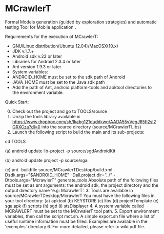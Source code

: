 MCrawlerT
=========

Formal Models generation (guided by exploration strategies) and automatic testing Tool for Mobile application .


Requirements for the execution of MCrawlerT:

- GNU/Linux distribution(Ubuntu 12.04)/MacOSX(10.x)
- JDK v.1.7.+
- Android sdk v.22 or later
- Libraries for Android 2.3.4 or later 
- Ant version 1.9.3 or later
- System variables: 
 - ANDROID\_HOME must be set to the sdk path of Android
 - JAVA\_HOME must be set to the Java sdk path
 - Add the path of Ant, android platform-tools and apktool directories to the environment variable. 



Quick Start:

0. Check out the project and go to TOOLS/source
1. Unzip the tools library available in  https://www.dropbox.com/sh/lkabg121duddkwq/AADA55vVegJ85fi2sl2GRXCza?dl=0 into the source directory (source/MCrawlerTLibs)
2. Launch the following script to build the main and its sub-projects: 

cd TOOLS 

(a) android update lib-project -p source/sgdAndroidKit

(b) android update project -p source/sga

(c) ant -buildfile source/MCrawlerTDesktop/build.xml -Dsdk.args="$ANDROID_HOME" -Dall.project.dir="../" -Dtools.args="McrawlerT" generate_tools
Absolute path of the following files must be set as ant arguments: the android sdk, the project directory and the output directory name 'e.g: McrawlerT'.
3. Tools are available in source/MCrawlerTDesktop/McrawlerT
You must have the following files in your tool directory: 
(a) apktool
(b) KEYSTORE
(c) libs
(d) projectTemplate
(e) sga.apk
(f) scripts
(h) sgd
(i) stsDisplayer
4. A system variable called MCRAWLERT must be set to the MCrwalerT tool path. 
5. Export environment variables, then call the script mct.sh.
A simple export.sh file where a list of useful runtime information must be filled.
Examples are available in the 'exemples' directory 
6. For more detailed, please refer to wiki.pdf file. 



